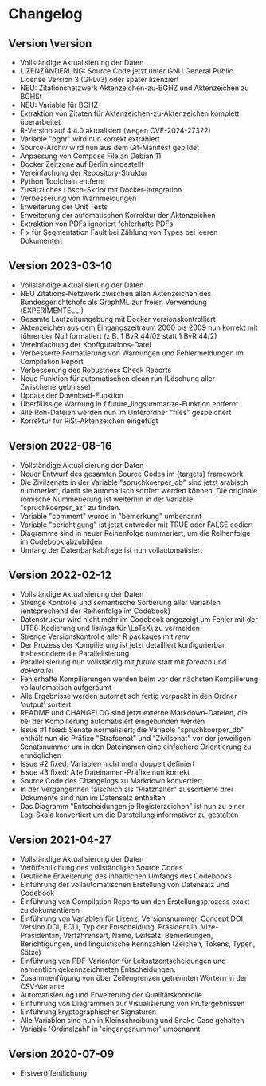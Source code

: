 # Changelog


## Version \version

- Vollständige Aktualisierung der Daten
- LIZENZÄNDERUNG: Source Code jetzt unter GNU General Public License Version 3 (GPLv3) oder später lizenziert
- NEU: Zitationsnetzwerk Aktenzeichen-zu-BGHZ und Aktenzeichen zu BGHSt
- NEU: Variable für BGHZ
- Extraktion von Zitaten für Aktenzeichen-zu-Aktenzeichen komplett überarbeitet
- R-Version auf 4.4.0 aktualisiert (wegen CVE-2024-27322)
- Variable "bghr" wird nun korrekt extrahiert
- Source-Archiv wird nun aus dem Git-Manifest gebildet
- Anpassung von Compose File an Debian 11
- Docker Zeitzone auf Berlin eingestellt
- Vereinfachung der Repository-Struktur
- Python Toolchain entfernt
- Zusätzliches Lösch-Skript mit Docker-Integration
- Verbesserung von Warnmeldungen
- Erweiterung der Unit Tests
- Erweiterung der automatischen Korrektur der Aktenzeichen
- Extraktion von PDFs ignoriert fehlerhafte PDFs
- Fix für Segmentation Fault bei Zählung von Types bei leeren Dokumenten

## Version 2023-03-10

- Vollständige Aktualisierung der Daten
- NEU Zitations-Netzwerk zwischen allen Aktenzeichen des Bundesgerichtshofs als GraphML zur freien Verwendung (EXPERIMENTELL!)
- Gesamte Laufzeitumgebung mit Docker versionskontrolliert
- Aktenzeichen aus dem Eingangszeitraum 2000 bis 2009 nun korrekt mit führender Null formatiert (z.B. 1 BvR 44/02 statt 1 BvR 44/2)
- Vereinfachung der Konfigurations-Datei
- Verbesserte Formatierung von Warnungen und Fehlermeldungen im Compilation Report
- Verbesserung des Robustness Check Reports
- Neue Funktion für automatischen clean run (Löschung aller Zwischenergebnisse)
- Update der Download-Funktion
- Überflüssige Warnung in f.future_lingsummarize-Funktion entfernt
- Alle Roh-Dateien werden nun im Unterordner "files" gespeichert
- Korrektur für RiSt-Aktenzeichen eingefügt




## Version 2022-08-16

- Vollständige Aktualisierung der Daten
- Neuer Entwurf des gesamten Source Codes im {targets} framework
- Die Zivilsenate in der Variable "spruchkoerper_db" sind jetzt arabisch nummeriert, damit sie automatisch sortiert werden können. Die originale römische Nummerierung ist weiterhin in der Variable "spruchkoerper_az" zu finden.
- Variable "comment" wurde in "bemerkung" umbenannt
- Variable "berichtigung" ist jetzt entweder mit TRUE oder FALSE codiert
- Diagramme sind in neuer Reihenfolge nummeriert, um die Reihenfolge im Codebook abzubilden
- Umfang der Datenbankabfrage ist nun vollautomatisiert



## Version 2022-02-12
 
- Vollständige Aktualisierung der Daten
- Strenge Kontrolle und semantische Sortierung aller Variablen (entsprechend der Reihenfolge im Codebook)
- Datenstruktur wird nicht mehr im Codebook angezeigt um Fehler mit der UTF8-Kodierung und *listings* für \LaTeX\ zu vermeiden
- Strenge Versionskontrolle aller R packages mit *renv*
- Der Prozess der Kompilierung ist jetzt detailliert konfigurierbar, insbesondere die Parallelisierung
- Parallelisierung nun vollständig mit *future* statt mit *foreach* und *doParallel*
- Fehlerhafte Kompilierungen werden beim vor der nächsten Kompilierung vollautomatisch aufgeräumt
- Alle Ergebnisse werden automatisch fertig verpackt in den Ordner 'output' sortiert
- README und CHANGELOG sind jetzt externe Markdown-Dateien, die bei der Kompilierung automatisiert eingebunden werden
- Issue #1 fixed: Senate normalisiert; die Variable "spruchkoerper_db" enthält nun die Präfixe "Strafsenat" und "Zivilsenat" vor der jeweiligen Senatsnummer um in den Dateinamen eine einfachere Orientierung zu ermöglichen
- Issue #2 fixed: Variablen nicht mehr doppelt definiert
- Issue #3 fixed: Alle Dateinamen-Präfixe nun korrekt
- Source Code des Changelogs zu Markdown konvertiert
- In der Vergangenheit fälschlich als "Platzhalter" aussortierte drei Dokumente sind nun im Datensatz enthalten
- Das Diagramm "Entscheidungen je Registerzeichen" ist nun zu einer Log-Skala konvertiert um die Darstellung informativer zu gestalten



## Version 2021-04-27

- Vollständige Aktualisierung der Daten
- Veröffentlichung des vollständigen Source Codes
- Deutliche Erweiterung des inhaltlichen Umfangs des Codebooks
- Einführung der vollautomatischen Erstellung von Datensatz und Codebook
- Einführung von Compilation Reports um den Erstellungsprozess exakt zu dokumentieren
- Einführung von Variablen für Lizenz, Versionsnummer, Concept DOI, Version DOI, ECLI, Typ der Entscheidung, Präsident:in, Vize-Präsident:in, Verfahrensart, Name, Leitsatz, Bemerkungen, Berichtigungen, und linguistische Kennzahlen (Zeichen, Tokens, Typen, Sätze)
- Einführung von PDF-Varianten für Leitsatzentscheidungen und namentlich gekennzeichneten Entscheidungen.
- Zusammenfügung von über Zeilengrenzen getrennten Wörtern in der CSV-Variante
- Automatisierung und Erweiterung der Qualitätskontrolle
- Einführung von Diagrammen zur Visualisierung von Prüfergebnissen
- Einführung kryptographischer Signaturen
- Alle Variablen sind nun in Kleinschreibung und Snake Case gehalten
- Variable 'Ordinalzahl' in 'eingangsnummer' umbenannt

 
 
## Version 2020-07-09

- Erstveröffentlichung

